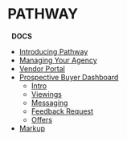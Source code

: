 <div class="menu-heading">

<h1>PATHWAY</h1> <span class="greendot"></span> 
&nbsp; <strong>DOCS</strong>
</div>

* [Introducing Pathway](/)
* [Managing Your Agency](/agency/intro.md)
* [Vendor Portal](/vendors/intro.md)
* [Prospective Buyer Dashboard](/prospects/intro.md)
    * [Intro](/prospects/intro.md)
    * [Viewings](/)
    * [Messaging](/)
    * [Feedback Request](/)
    * [Offers](/)
* [Markup](markup.md)